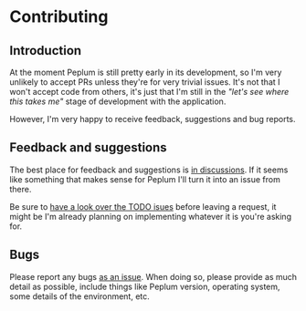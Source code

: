 # Contributing

## Introduction

At the moment Peplum is still pretty early in its development, so I'm
very unlikely to accept PRs unless they're for very trivial issues. It's not
that I won't accept code from others, it's just that I'm still in the
*"let's see where this takes me"* stage of development with the application.

However, I'm very happy to receive feedback, suggestions and bug reports.

## Feedback and suggestions

The best place for feedback and suggestions is [in
discussions](https://github.com/davep/peplum/discussions). If it seems
like something that makes sense for Peplum I'll turn it into an issue
from there.

Be sure to [have a look over the TODO
isues](https://github.com/davep/peplum/issues?q=is%3Aissue+is%3Aopen+label%3ATODO)
before leaving a request, it might be I'm already planning on implementing
whatever it is you're asking for.

## Bugs

Please report any bugs [as an
issue](https://github.com/davep/peplum/issues). When doing so, please
provide as much detail as possible, include things like Peplum version,
operating system, some details of the environment, etc.

[//]: # (CONTRIBUTING.md ends here)
